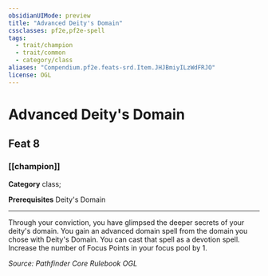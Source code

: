 ```yaml
---
obsidianUIMode: preview
title: "Advanced Deity's Domain"
cssclasses: pf2e,pf2e-spell
tags:
  - trait/champion
  - trait/common
  - category/class
aliases: "Compendium.pf2e.feats-srd.Item.JHJBmiyILzWdFRJO"
license: OGL
---
```

# Advanced Deity's Domain
## Feat 8
### [[champion]]

**Category** class; 



**Prerequisites** Deity's Domain
* * *
Through your conviction, you have glimpsed the deeper secrets of your deity's domain. You gain an advanced domain spell from the domain you chose with Deity's Domain. You can cast that spell as a devotion spell. Increase the number of Focus Points in your focus pool by 1.

*Source: Pathfinder Core Rulebook*
*OGL*